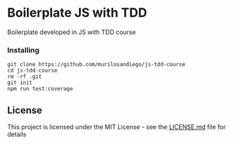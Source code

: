 # Boilerplate JS with TDD

Boilerplate developed in JS with TDD course

### Installing

```
git clone https://github.com/murilosandiego/js-tdd-course
cd js-tdd-course
rm -rf .git
git init
npm run test:coverage
```

## License

This project is licensed under the MIT License - see the [LICENSE.md](LICENSE.md) file for details
